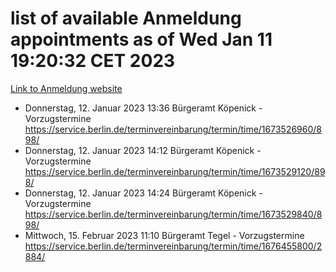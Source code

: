 # list of available Anmeldung appointments as of Wed Jan 11 19:20:32 CET 2023
[Link to Anmeldung website](https://service.berlin.de/terminvereinbarung/termin/tag.php?termin=0&anliegen[]=120686&dienstleisterlist=122210,122217,327316,122219,327312,122227,327314,122231,327346,122243,327348,122252,329742,122260,329745,122262,329748,122254,329751,122271,327278,122273,327274,122277,327276,330436,122280,327294,122282,327290,122284,327292,327539,122291,327270,122285,327266,122286,327264,122296,327268,150230,329760,122301,327282,122297,327286,122294,327284,122312,329763,122314,329775,122304,327330,122311,327334,122309,327332,122281,327352,122279,329772,122276,327324,122274,327326,122267,329766,122246,327318,122251,327320,122257,327322,122208,327298,122226,327300,121362,121364&herkunft=http%3A%2F%2Fservice.berlin.de%2Fdienstleistung%2F120686%2F)
- Donnerstag, 12. Januar 2023 13:36 Bürgeramt Köpenick - Vorzugstermine https://service.berlin.de/terminvereinbarung/termin/time/1673526960/898/
- Donnerstag, 12. Januar 2023 14:12 Bürgeramt Köpenick - Vorzugstermine https://service.berlin.de/terminvereinbarung/termin/time/1673529120/898/
- Donnerstag, 12. Januar 2023 14:24 Bürgeramt Köpenick - Vorzugstermine https://service.berlin.de/terminvereinbarung/termin/time/1673529840/898/
- Mittwoch, 15. Februar 2023 11:10 Bürgeramt Tegel - Vorzugstermine https://service.berlin.de/terminvereinbarung/termin/time/1676455800/2884/
